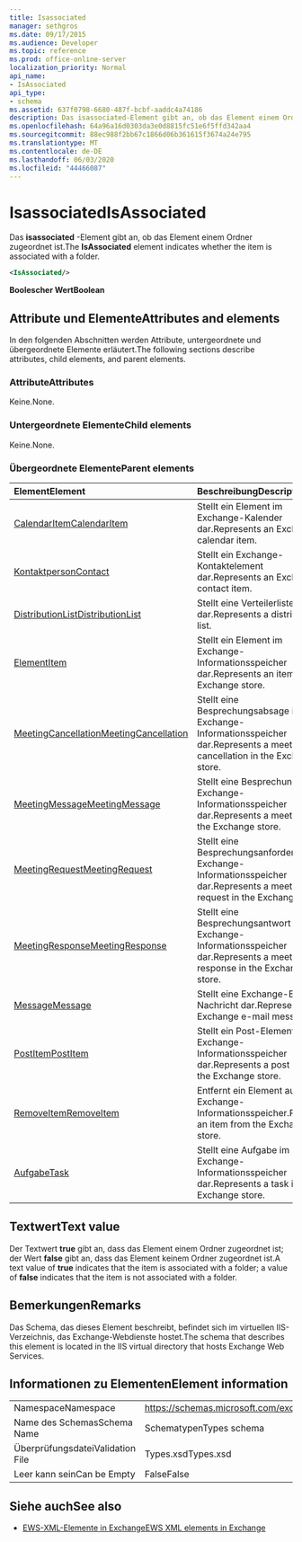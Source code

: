 ```yaml
---
title: Isassociated
manager: sethgros
ms.date: 09/17/2015
ms.audience: Developer
ms.topic: reference
ms.prod: office-online-server
localization_priority: Normal
api_name:
- IsAssociated
api_type:
- schema
ms.assetid: 637f0798-6680-487f-bcbf-aaddc4a74186
description: Das isassociated-Element gibt an, ob das Element einem Ordner zugeordnet ist.
ms.openlocfilehash: 64a96a16d0303da3e0d8815fc51e6f5ffd342aa4
ms.sourcegitcommit: 88ec988f2bb67c1866d06b361615f3674a24e795
ms.translationtype: MT
ms.contentlocale: de-DE
ms.lasthandoff: 06/03/2020
ms.locfileid: "44466087"
---
```

# <a name="isassociated"></a><span data-ttu-id="30217-103">Isassociated</span><span class="sxs-lookup"><span data-stu-id="30217-103">IsAssociated</span></span>

<span data-ttu-id="30217-104">Das **isassociated** -Element gibt an, ob das Element einem Ordner zugeordnet ist.</span><span class="sxs-lookup"><span data-stu-id="30217-104">The **IsAssociated** element indicates whether the item is associated with a folder.</span></span> 
  
```XML
<IsAssociated/>
```

 <span data-ttu-id="30217-105">**Boolescher Wert**</span><span class="sxs-lookup"><span data-stu-id="30217-105">**Boolean**</span></span>
## <a name="attributes-and-elements"></a><span data-ttu-id="30217-106">Attribute und Elemente</span><span class="sxs-lookup"><span data-stu-id="30217-106">Attributes and elements</span></span>

<span data-ttu-id="30217-107">In den folgenden Abschnitten werden Attribute, untergeordnete und übergeordnete Elemente erläutert.</span><span class="sxs-lookup"><span data-stu-id="30217-107">The following sections describe attributes, child elements, and parent elements.</span></span>
  
### <a name="attributes"></a><span data-ttu-id="30217-108">Attribute</span><span class="sxs-lookup"><span data-stu-id="30217-108">Attributes</span></span>

<span data-ttu-id="30217-109">Keine.</span><span class="sxs-lookup"><span data-stu-id="30217-109">None.</span></span>
  
### <a name="child-elements"></a><span data-ttu-id="30217-110">Untergeordnete Elemente</span><span class="sxs-lookup"><span data-stu-id="30217-110">Child elements</span></span>

<span data-ttu-id="30217-111">Keine.</span><span class="sxs-lookup"><span data-stu-id="30217-111">None.</span></span>
  
### <a name="parent-elements"></a><span data-ttu-id="30217-112">Übergeordnete Elemente</span><span class="sxs-lookup"><span data-stu-id="30217-112">Parent elements</span></span>

|<span data-ttu-id="30217-113">**Element**</span><span class="sxs-lookup"><span data-stu-id="30217-113">**Element**</span></span>|<span data-ttu-id="30217-114">**Beschreibung**</span><span class="sxs-lookup"><span data-stu-id="30217-114">**Description**</span></span>|
|:-----|:-----|
|[<span data-ttu-id="30217-115">CalendarItem</span><span class="sxs-lookup"><span data-stu-id="30217-115">CalendarItem</span></span>](calendaritem.md) <br/> |<span data-ttu-id="30217-116">Stellt ein Element im Exchange-Kalender dar.</span><span class="sxs-lookup"><span data-stu-id="30217-116">Represents an Exchange calendar item.</span></span>  <br/> |
|[<span data-ttu-id="30217-117">Kontaktperson</span><span class="sxs-lookup"><span data-stu-id="30217-117">Contact</span></span>](contact.md) <br/> |<span data-ttu-id="30217-118">Stellt ein Exchange-Kontaktelement dar.</span><span class="sxs-lookup"><span data-stu-id="30217-118">Represents an Exchange contact item.</span></span>  <br/> |
|[<span data-ttu-id="30217-119">DistributionList</span><span class="sxs-lookup"><span data-stu-id="30217-119">DistributionList</span></span>](distributionlist.md) <br/> |<span data-ttu-id="30217-120">Stellt eine Verteilerliste dar.</span><span class="sxs-lookup"><span data-stu-id="30217-120">Represents a distribution list.</span></span>  <br/> |
|[<span data-ttu-id="30217-121">Element</span><span class="sxs-lookup"><span data-stu-id="30217-121">Item</span></span>](item.md) <br/> |<span data-ttu-id="30217-122">Stellt ein Element im Exchange-Informationsspeicher dar.</span><span class="sxs-lookup"><span data-stu-id="30217-122">Represents an item in the Exchange store.</span></span>  <br/> |
|[<span data-ttu-id="30217-123">MeetingCancellation</span><span class="sxs-lookup"><span data-stu-id="30217-123">MeetingCancellation</span></span>](meetingcancellation.md) <br/> |<span data-ttu-id="30217-124">Stellt eine Besprechungsabsage im Exchange-Informationsspeicher dar.</span><span class="sxs-lookup"><span data-stu-id="30217-124">Represents a meeting cancellation in the Exchange store.</span></span>  <br/> |
|[<span data-ttu-id="30217-125">MeetingMessage</span><span class="sxs-lookup"><span data-stu-id="30217-125">MeetingMessage</span></span>](meetingmessage.md) <br/> |<span data-ttu-id="30217-126">Stellt eine Besprechung im Exchange-Informationsspeicher dar.</span><span class="sxs-lookup"><span data-stu-id="30217-126">Represents a meeting in the Exchange store.</span></span>  <br/> |
|[<span data-ttu-id="30217-127">MeetingRequest</span><span class="sxs-lookup"><span data-stu-id="30217-127">MeetingRequest</span></span>](meetingrequest.md) <br/> |<span data-ttu-id="30217-128">Stellt eine Besprechungsanforderung im Exchange-Informationsspeicher dar.</span><span class="sxs-lookup"><span data-stu-id="30217-128">Represents a meeting request in the Exchange store.</span></span>  <br/> |
|[<span data-ttu-id="30217-129">MeetingResponse</span><span class="sxs-lookup"><span data-stu-id="30217-129">MeetingResponse</span></span>](meetingresponse.md) <br/> |<span data-ttu-id="30217-130">Stellt eine Besprechungsantwort im Exchange-Informationsspeicher dar.</span><span class="sxs-lookup"><span data-stu-id="30217-130">Represents a meeting response in the Exchange store.</span></span>  <br/> |
|[<span data-ttu-id="30217-131">Message</span><span class="sxs-lookup"><span data-stu-id="30217-131">Message</span></span>](message-ex15websvcsotherref.md) <br/> |<span data-ttu-id="30217-132">Stellt eine Exchange-E-Mail-Nachricht dar.</span><span class="sxs-lookup"><span data-stu-id="30217-132">Represents an Exchange e-mail message.</span></span>  <br/> |
|[<span data-ttu-id="30217-133">PostItem</span><span class="sxs-lookup"><span data-stu-id="30217-133">PostItem</span></span>](postitem.md) <br/> |<span data-ttu-id="30217-134">Stellt ein Post-Element im Exchange-Informationsspeicher dar.</span><span class="sxs-lookup"><span data-stu-id="30217-134">Represents a post item in the Exchange store.</span></span>  <br/> |
|[<span data-ttu-id="30217-135">RemoveItem</span><span class="sxs-lookup"><span data-stu-id="30217-135">RemoveItem</span></span>](removeitem.md) <br/> |<span data-ttu-id="30217-136">Entfernt ein Element aus dem Exchange-Informationsspeicher.</span><span class="sxs-lookup"><span data-stu-id="30217-136">Removes an item from the Exchange store.</span></span>  <br/> |
|[<span data-ttu-id="30217-137">Aufgabe</span><span class="sxs-lookup"><span data-stu-id="30217-137">Task</span></span>](task.md) <br/> |<span data-ttu-id="30217-138">Stellt eine Aufgabe im Exchange-Informationsspeicher dar.</span><span class="sxs-lookup"><span data-stu-id="30217-138">Represents a task in the Exchange store.</span></span>  <br/> |
   
## <a name="text-value"></a><span data-ttu-id="30217-139">Textwert</span><span class="sxs-lookup"><span data-stu-id="30217-139">Text value</span></span>

<span data-ttu-id="30217-140">Der Textwert **true** gibt an, dass das Element einem Ordner zugeordnet ist; der Wert **false** gibt an, dass das Element keinem Ordner zugeordnet ist.</span><span class="sxs-lookup"><span data-stu-id="30217-140">A text value of **true** indicates that the item is associated with a folder; a value of **false** indicates that the item is not associated with a folder.</span></span> 
  
## <a name="remarks"></a><span data-ttu-id="30217-141">Bemerkungen</span><span class="sxs-lookup"><span data-stu-id="30217-141">Remarks</span></span>

<span data-ttu-id="30217-142">Das Schema, das dieses Element beschreibt, befindet sich im virtuellen IIS-Verzeichnis, das Exchange-Webdienste hostet.</span><span class="sxs-lookup"><span data-stu-id="30217-142">The schema that describes this element is located in the IIS virtual directory that hosts Exchange Web Services.</span></span>
  
## <a name="element-information"></a><span data-ttu-id="30217-143">Informationen zu Elementen</span><span class="sxs-lookup"><span data-stu-id="30217-143">Element information</span></span>

|||
|:-----|:-----|
|<span data-ttu-id="30217-144">Namespace</span><span class="sxs-lookup"><span data-stu-id="30217-144">Namespace</span></span>  <br/> |https://schemas.microsoft.com/exchange/services/2006/types  <br/> |
|<span data-ttu-id="30217-145">Name des Schemas</span><span class="sxs-lookup"><span data-stu-id="30217-145">Schema Name</span></span>  <br/> |<span data-ttu-id="30217-146">Schematypen</span><span class="sxs-lookup"><span data-stu-id="30217-146">Types schema</span></span>  <br/> |
|<span data-ttu-id="30217-147">Überprüfungsdatei</span><span class="sxs-lookup"><span data-stu-id="30217-147">Validation File</span></span>  <br/> |<span data-ttu-id="30217-148">Types.xsd</span><span class="sxs-lookup"><span data-stu-id="30217-148">Types.xsd</span></span>  <br/> |
|<span data-ttu-id="30217-149">Leer kann sein</span><span class="sxs-lookup"><span data-stu-id="30217-149">Can be Empty</span></span>  <br/> |<span data-ttu-id="30217-150">False</span><span class="sxs-lookup"><span data-stu-id="30217-150">False</span></span>  <br/> |
   
## <a name="see-also"></a><span data-ttu-id="30217-151">Siehe auch</span><span class="sxs-lookup"><span data-stu-id="30217-151">See also</span></span>



- [<span data-ttu-id="30217-152">EWS-XML-Elemente in Exchange</span><span class="sxs-lookup"><span data-stu-id="30217-152">EWS XML elements in Exchange</span></span>](ews-xml-elements-in-exchange.md)

